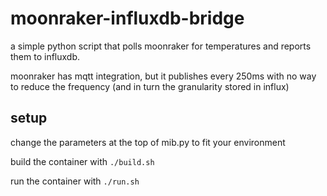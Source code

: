 # moonraker-influxdb-bridge

a simple python script that polls moonraker for temperatures and reports them to influxdb.

moonraker has mqtt integration, but it publishes every 250ms with no way to reduce the frequency (and in turn the granularity stored in influx)

## setup

change the parameters at the top of mib.py to fit your environment

build the container with `./build.sh`

run the container with `./run.sh`

